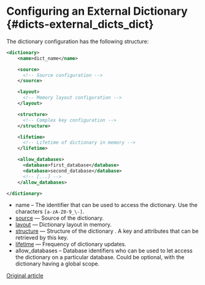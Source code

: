 # Configuring an External Dictionary {#dicts-external_dicts_dict}

The dictionary configuration has the following structure:

```xml
<dictionary>
    <name>dict_name</name>

    <source>
      <!-- Source configuration -->
    </source>

    <layout>
      <!-- Memory layout configuration -->
    </layout>

    <structure>
      <!-- Complex key configuration -->
    </structure>

    <lifetime>
      <!-- Lifetime of dictionary in memory -->
    </lifetime>

    <allow_databases>
      <database>first_database</database>
      <database>second_database</database>
      <!-- [...] -->
    </allow_databases>

</dictionary>
```

- name – The identifier that can be used to access the dictionary. Use the characters `[a-zA-Z0-9_\-]`.
- [source](external_dicts_dict_sources.md) — Source of the dictionary.
- [layout](external_dicts_dict_layout.md) — Dictionary layout in memory.
- [structure](external_dicts_dict_structure.md) — Structure of the dictionary . A key and attributes that can be retrieved by this key.
- [lifetime](external_dicts_dict_lifetime.md) — Frequency of dictionary updates.
- allow_databases – Database identifiers who can be used to let access the dictionary on a particular database. Could be optional, with the dictionary having a global scope.

[Original article](https://clickhouse.yandex/docs/en/query_language/dicts/external_dicts_dict/) <!--hide-->
